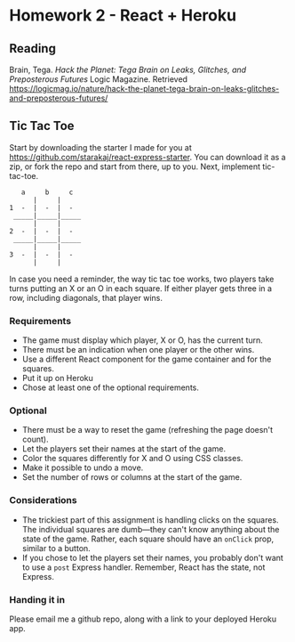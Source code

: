 # Homework 2 - React + Heroku

## Reading

Brain, Tega. _Hack the Planet: Tega Brain on Leaks, Glitches, and Preposterous Futures_ Logic Magazine. Retrieved https://logicmag.io/nature/hack-the-planet-tega-brain-on-leaks-glitches-and-preposterous-futures/

## Tic Tac Toe

Start by downloading the starter I made for you at https://github.com/starakaj/react-express-starter. You can download it as a zip, or fork the repo and start from there, up to you. Next, implement tic-tac-toe.

```
   a     b     c
      |     |     
1  -  |  -  |  -  
 _____|_____|_____
      |     |     
2  -  |  -  |  -  
 _____|_____|_____
      |     |     
3  -  |  -  |  -  
      |     |     
```

In case you need a reminder, the way tic tac toe works, two players take turns putting an X or an O in each square. If either player gets three in a row, including diagonals, that player wins.

### Requirements
- The game must display which player, X or O, has the current turn.
- There must be an indication when one player or the other wins.
- Use a different React component for the game container and for the squares.
- Put it up on Heroku
- Chose at least one of the optional requirements.

### Optional
- There must be a way to reset the game (refreshing the page doesn't count).
- Let the players set their names at the start of the game.
- Color the squares differently for X and O using CSS classes.
- Make it possible to undo a move.
- Set the number of rows or columns at the start of the game.

### Considerations
- The trickiest part of this assignment is handling clicks on the squares. The individual squares are dumb—they can't know anything about the state of the game. Rather, each square should have an `onClick` prop, similar to a button.
- If you chose to let the players set their names, you probably don't want to use a `post` Express handler. Remember, React has the state, not Express.

### Handing it in

Please email me a github repo, along with a link to your deployed Heroku app.
